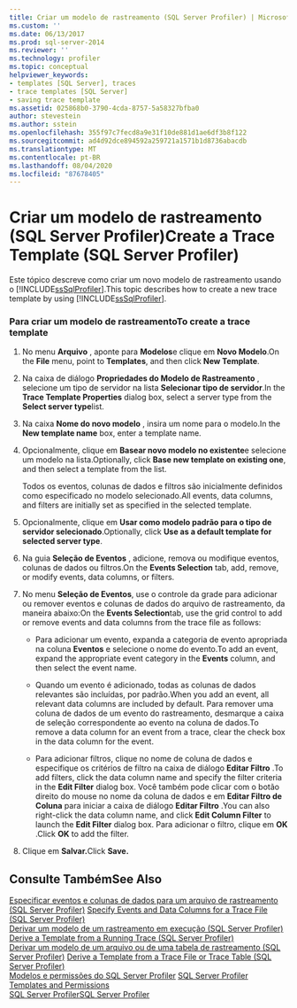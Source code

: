 ```yaml
---
title: Criar um modelo de rastreamento (SQL Server Profiler) | Microsoft Docs
ms.custom: ''
ms.date: 06/13/2017
ms.prod: sql-server-2014
ms.reviewer: ''
ms.technology: profiler
ms.topic: conceptual
helpviewer_keywords:
- templates [SQL Server], traces
- trace templates [SQL Server]
- saving trace template
ms.assetid: 025868b0-3790-4cda-8757-5a58327bfba0
author: stevestein
ms.author: sstein
ms.openlocfilehash: 355f97c7fecd8a9e31f10de881d1ae6df3b8f122
ms.sourcegitcommit: ad4d92dce894592a259721a1571b1d8736abacdb
ms.translationtype: MT
ms.contentlocale: pt-BR
ms.lasthandoff: 08/04/2020
ms.locfileid: "87678405"
---
```

# <a name="create-a-trace-template-sql-server-profiler"></a><span data-ttu-id="f43a3-102">Criar um modelo de rastreamento (SQL Server Profiler)</span><span class="sxs-lookup"><span data-stu-id="f43a3-102">Create a Trace Template (SQL Server Profiler)</span></span>
  <span data-ttu-id="f43a3-103">Este tópico descreve como criar um novo modelo de rastreamento usando o [!INCLUDE[ssSqlProfiler](../../includes/sssqlprofiler-md.md)].</span><span class="sxs-lookup"><span data-stu-id="f43a3-103">This topic describes how to create a new trace template by using [!INCLUDE[ssSqlProfiler](../../includes/sssqlprofiler-md.md)].</span></span>  
  
### <a name="to-create-a-trace-template"></a><span data-ttu-id="f43a3-104">Para criar um modelo de rastreamento</span><span class="sxs-lookup"><span data-stu-id="f43a3-104">To create a trace template</span></span>  
  
1.  <span data-ttu-id="f43a3-105">No menu **Arquivo** , aponte para **Modelos**e clique em **Novo Modelo**.</span><span class="sxs-lookup"><span data-stu-id="f43a3-105">On the **File** menu, point to **Templates**, and then click **New Template**.</span></span>  
  
2.  <span data-ttu-id="f43a3-106">Na caixa de diálogo **Propriedades do Modelo de Rastreamento** , selecione um tipo de servidor na lista **Selecionar tipo de servidor**.</span><span class="sxs-lookup"><span data-stu-id="f43a3-106">In the **Trace Template Properties** dialog box, select a server type from the **Select server type**list.</span></span>  
  
3.  <span data-ttu-id="f43a3-107">Na caixa **Nome do novo modelo** , insira um nome para o modelo.</span><span class="sxs-lookup"><span data-stu-id="f43a3-107">In the **New template name** box, enter a template name.</span></span>  
  
4.  <span data-ttu-id="f43a3-108">Opcionalmente, clique em **Basear novo modelo no existente**e selecione um modelo na lista.</span><span class="sxs-lookup"><span data-stu-id="f43a3-108">Optionally, click **Base new template on existing one**, and then select a template from the list.</span></span>  
  
     <span data-ttu-id="f43a3-109">Todos os eventos, colunas de dados e filtros são inicialmente definidos como especificado no modelo selecionado.</span><span class="sxs-lookup"><span data-stu-id="f43a3-109">All events, data columns, and filters are initially set as specified in the selected template.</span></span>  
  
5.  <span data-ttu-id="f43a3-110">Opcionalmente, clique em **Usar como modelo padrão para o tipo de servidor selecionado**.</span><span class="sxs-lookup"><span data-stu-id="f43a3-110">Optionally, click **Use as a default template for selected server type**.</span></span>  
  
6.  <span data-ttu-id="f43a3-111">Na guia **Seleção de Eventos** , adicione, remova ou modifique eventos, colunas de dados ou filtros.</span><span class="sxs-lookup"><span data-stu-id="f43a3-111">On the **Events Selection** tab, add, remove, or modify events, data columns, or filters.</span></span>  
  
7.  <span data-ttu-id="f43a3-112">No menu **Seleção de Eventos**, use o controle da grade para adicionar ou remover eventos e colunas de dados do arquivo de rastreamento, da maneira abaixo:</span><span class="sxs-lookup"><span data-stu-id="f43a3-112">On the **Events Selection**tab, use the grid control to add or remove events and data columns from the trace file as follows:</span></span>  
  
    -   <span data-ttu-id="f43a3-113">Para adicionar um evento, expanda a categoria de evento apropriada na coluna **Eventos** e selecione o nome do evento.</span><span class="sxs-lookup"><span data-stu-id="f43a3-113">To add an event, expand the appropriate event category in the **Events** column, and then select the event name.</span></span>  
  
    -   <span data-ttu-id="f43a3-114">Quando um evento é adicionado, todas as colunas de dados relevantes são incluídas, por padrão.</span><span class="sxs-lookup"><span data-stu-id="f43a3-114">When you add an event, all relevant data columns are included by default.</span></span> <span data-ttu-id="f43a3-115">Para remover uma coluna de dados de um evento do rastreamento, desmarque a caixa de seleção correspondente ao evento na coluna de dados.</span><span class="sxs-lookup"><span data-stu-id="f43a3-115">To remove a data column for an event from a trace, clear the check box in the data column for the event.</span></span>  
  
    -   <span data-ttu-id="f43a3-116">Para adicionar filtros, clique no nome de coluna de dados e especifique os critérios de filtro na caixa de diálogo **Editar Filtro** .</span><span class="sxs-lookup"><span data-stu-id="f43a3-116">To add filters, click the data column name and specify the filter criteria in the **Edit Filter** dialog box.</span></span> <span data-ttu-id="f43a3-117">Você também pode clicar com o botão direito do mouse no nome da coluna de dados e em **Editar Filtro de Coluna** para iniciar a caixa de diálogo **Editar Filtro** .</span><span class="sxs-lookup"><span data-stu-id="f43a3-117">You can also right-click the data column name, and click **Edit Column Filter** to launch the **Edit Filter** dialog box.</span></span> <span data-ttu-id="f43a3-118">Para adicionar o filtro, clique em **OK** .</span><span class="sxs-lookup"><span data-stu-id="f43a3-118">Click **OK** to add the filter.</span></span>  
  
8.  <span data-ttu-id="f43a3-119">Clique em **Salvar.**</span><span class="sxs-lookup"><span data-stu-id="f43a3-119">Click **Save.**</span></span>  
  
## <a name="see-also"></a><span data-ttu-id="f43a3-120">Consulte Também</span><span class="sxs-lookup"><span data-stu-id="f43a3-120">See Also</span></span>  
 <span data-ttu-id="f43a3-121">[Especificar eventos e colunas de dados para um arquivo de rastreamento &#40;SQL Server Profiler&#41;](specify-events-and-data-columns-for-a-trace-file-sql-server-profiler.md) </span><span class="sxs-lookup"><span data-stu-id="f43a3-121">[Specify Events and Data Columns for a Trace File &#40;SQL Server Profiler&#41;](specify-events-and-data-columns-for-a-trace-file-sql-server-profiler.md) </span></span>  
 <span data-ttu-id="f43a3-122">[Derivar um modelo de um rastreamento em execução &#40;SQL Server Profiler&#41;](derive-a-template-from-a-running-trace-sql-server-profiler.md) </span><span class="sxs-lookup"><span data-stu-id="f43a3-122">[Derive a Template from a Running Trace &#40;SQL Server Profiler&#41;](derive-a-template-from-a-running-trace-sql-server-profiler.md) </span></span>  
 <span data-ttu-id="f43a3-123">[Derivar um modelo de um arquivo ou de uma tabela de rastreamento &#40;SQL Server Profiler&#41;](derive-a-template-from-a-trace-file-or-trace-table-sql-server-profiler.md) </span><span class="sxs-lookup"><span data-stu-id="f43a3-123">[Derive a Template from a Trace File or Trace Table &#40;SQL Server Profiler&#41;](derive-a-template-from-a-trace-file-or-trace-table-sql-server-profiler.md) </span></span>  
 <span data-ttu-id="f43a3-124">[Modelos e permissões do SQL Server Profiler](sql-server-profiler-templates-and-permissions.md) </span><span class="sxs-lookup"><span data-stu-id="f43a3-124">[SQL Server Profiler Templates and Permissions](sql-server-profiler-templates-and-permissions.md) </span></span>  
 [<span data-ttu-id="f43a3-125">SQL Server Profiler</span><span class="sxs-lookup"><span data-stu-id="f43a3-125">SQL Server Profiler</span></span>](sql-server-profiler.md)  
  
  
